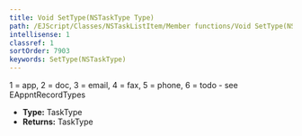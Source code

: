 ```yaml
---
title: Void SetType(NSTaskType Type)
path: /EJScript/Classes/NSTaskListItem/Member functions/Void SetType(NSTaskType p_0)
intellisense: 1
classref: 1
sortOrder: 7903
keywords: SetType(NSTaskType)
---
```



1 = app, 2 = doc, 3 = email, 4 = fax, 5 = phone, 6 = todo - see EAppntRecordTypes



* **Type:** TaskType
* **Returns:** TaskType



